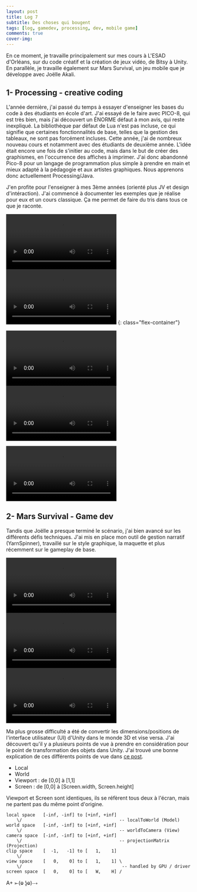 ```yaml
---
layout: post
title: Log 7 
subtitle: Des choses qui bougent 
tags: [log, gamedev, processing, dev, mobile game]
comments: true
cover-img: 
---
```


En ce moment, je travaille principalement sur mes cours à L'ESAD d'Orléans, sur du code créatif et la création de jeux vidéo, de Bitsy à Unity. En parallèle, je travaille également sur Mars Survival, un jeu mobile que je développe avec Joëlle Akali.

## 1- Processing - creative coding
L'année dernière, j'ai passé du temps à essayer d'enseigner les bases du code à des étudiants en école d'art. J'ai essayé de le faire avec PICO-8, qui est très bien, mais j'ai découvert un ÉNORME défaut à mon avis, qui reste inexpliqué. La bibliothèque par défaut de Lua n'est pas incluse, ce qui signifie que certaines fonctionnalités de base, telles que la gestion des tableaux, ne sont pas forcément incluses. 
Cette année, j'ai de nombreux nouveau cours et notamment avec des étudiants de deuxième année. L'idée était encore une fois de s'initier au code, mais dans le but de créer des graphismes, en l'occurrence des affiches à imprimer. J'ai donc abandonné Pico-8 pour un langage de programmation plus simple à prendre en main et mieux adapté à la pédagogie et aux artistes graphiques. Nous apprenons donc actuellement Processing/Java.

J'en profite pour l'enseigner à mes 3ème années (orienté plus JV et design d'intéraction).  J'ai commencé à documenter les exemples que je réalise pour eux et un cours classique. Ça me permet de faire du tris dans tous ce que je raconte. 

![video1](/assets/postsAssets/logs/7/1.mov) ![video2](/assets/postsAssets/logs/7/2.mov) 
{: class="flex-container"}
	  
![video3](/assets/postsAssets/logs/7/3.mov) ![video4](/assets/postsAssets/logs/7/4.mov)    
	  
![video5](/assets/postsAssets/logs/7/5.mov)   

  
## 2- Mars Survival - Game dev 

Tandis que Joëlle a presque terminé le scénario, j'ai bien avancé sur les différents défis techniques. J'ai mis en place mon outil de gestion narratif (YarnSpinner), travaillé sur le style graphique, la maquette et plus récemment sur le gameplay de base.

![video1](/assets/postsAssets/logs/7/6.mp4) ![video2](/assets/postsAssets/logs/7/7.mp4) ![video2](/assets/postsAssets/logs/7/8.mp4)   

Ma plus grosse difficulté a été de convertir les dimensions/positions de l'interface utilisateur (UI) d'Unity dans le monde 3D et vise versa. J'ai découvert qu'il y a plusieurs points de vue à prendre en considération pour le point de transformation des objets dans Unity. J'ai trouvé une bonne explication de ces différents points de vue dans [ce post](https://discussions.unity.com/t/screen-vs-viewport-what-is-the-difference/28673/2).

- Local
- World
- Viewport : de [0,0] à [1,1]
- Screen : de [0,0] à [Screen.width, Screen.height]

Viewport et Screen sont identiques, ils se réfèrent tous deux à l'écran, mais ne partent pas du même point d'origine.

```
local space   [-inf, -inf] to [+inf, +inf]
    \/                                     -- localToWorld (Model)
world space   [-inf, -inf] to [+inf, +inf]
    \/                                     -- worldToCamera (View)
camera space  [-inf, -inf] to [+inf, +inf]
    \/                                     -- projectionMatrix (Projection)
clip space    [  -1,   -1] to [   1,    1]
    \/                                     
view space    [   0,    0] to [   1,    1] \
    \/                                      -- handled by GPU / driver
screen space  [   0,    0] to [   W,    H] /
```

A+
⤜(ⱺ ʖ̯ⱺ)⤏